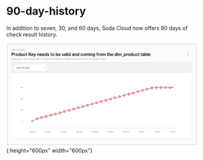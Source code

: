 # 90-day-history

In addition to seven, 30, and 60 days, Soda Cloud now offers 90 days of check result history.

![90-day-history](../.gitbook/assets/90-day-history.png){:height="600px" width="600px"}
